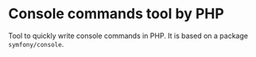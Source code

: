 Console commands tool by PHP
================

Tool to quickly write console commands in PHP.
It is based on a package `symfony/console`.

